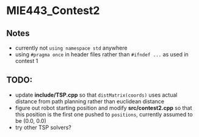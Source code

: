 # MIE443_Contest2

## Notes
- currently not `using namespace std` anywhere
- using `#pragma once` in header files rather than `#ifndef ...` as used in contest 1

## TODO:
- update **include/TSP.cpp** so that `distMatrix(coords)` uses actual distance from path planning rather than euclidean distance
- figure out robot starting position and modify **src/contest2.cpp** so that this position is the first one pushed to `positions`, currently assumed to be (0.0, 0.0)
- try other TSP solvers?

